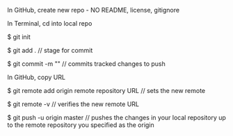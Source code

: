 In GitHub, create new repo - NO README, license, gitignore

In Terminal, cd into local repo

$ git init

$ git add . // stage for commit

$ git commit -m "<commit message>" // commits tracked changes to push

In GitHub, copy URL

$ git remote add origin remote repository URL // sets the new remote

$ git remote -v // verifies the new remote URL

$ git push -u origin master // pushes the changes in your local repository up to the remote repository you specified as the origin